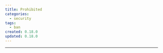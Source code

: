 ```yaml
---
title: Prohibited
categories:
  - security
tags:
  - ban
created: 0.18.0
updated: 0.18.0
---
```


---
